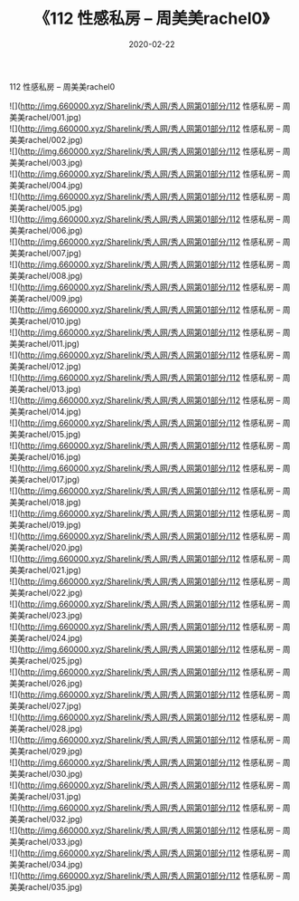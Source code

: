 ﻿---
layout: post
title:  《112 性感私房 – 周美美rachel0》
date:   2020-02-22
img: http://img.660000.xyz/Sharelink/秀人网/秀人网第01部分/112 性感私房 – 周美美rachel0/000.jpg
categories: [美女, 清纯, 唯美]
---

112 性感私房 – 周美美rachel0

  ![](http://img.660000.xyz/Sharelink/秀人网/秀人网第01部分/112 性感私房 – 周美美rachel/001.jpg) <br> ![](http://img.660000.xyz/Sharelink/秀人网/秀人网第01部分/112 性感私房 – 周美美rachel/002.jpg) <br> ![](http://img.660000.xyz/Sharelink/秀人网/秀人网第01部分/112 性感私房 – 周美美rachel/003.jpg) <br> ![](http://img.660000.xyz/Sharelink/秀人网/秀人网第01部分/112 性感私房 – 周美美rachel/004.jpg) <br> ![](http://img.660000.xyz/Sharelink/秀人网/秀人网第01部分/112 性感私房 – 周美美rachel/005.jpg) <br> ![](http://img.660000.xyz/Sharelink/秀人网/秀人网第01部分/112 性感私房 – 周美美rachel/006.jpg) <br> ![](http://img.660000.xyz/Sharelink/秀人网/秀人网第01部分/112 性感私房 – 周美美rachel/007.jpg) <br> ![](http://img.660000.xyz/Sharelink/秀人网/秀人网第01部分/112 性感私房 – 周美美rachel/008.jpg) <br> ![](http://img.660000.xyz/Sharelink/秀人网/秀人网第01部分/112 性感私房 – 周美美rachel/009.jpg) <br> ![](http://img.660000.xyz/Sharelink/秀人网/秀人网第01部分/112 性感私房 – 周美美rachel/010.jpg) <br> ![](http://img.660000.xyz/Sharelink/秀人网/秀人网第01部分/112 性感私房 – 周美美rachel/011.jpg) <br> ![](http://img.660000.xyz/Sharelink/秀人网/秀人网第01部分/112 性感私房 – 周美美rachel/012.jpg) <br> ![](http://img.660000.xyz/Sharelink/秀人网/秀人网第01部分/112 性感私房 – 周美美rachel/013.jpg) <br> ![](http://img.660000.xyz/Sharelink/秀人网/秀人网第01部分/112 性感私房 – 周美美rachel/014.jpg) <br> ![](http://img.660000.xyz/Sharelink/秀人网/秀人网第01部分/112 性感私房 – 周美美rachel/015.jpg) <br> ![](http://img.660000.xyz/Sharelink/秀人网/秀人网第01部分/112 性感私房 – 周美美rachel/016.jpg) <br> ![](http://img.660000.xyz/Sharelink/秀人网/秀人网第01部分/112 性感私房 – 周美美rachel/017.jpg) <br> ![](http://img.660000.xyz/Sharelink/秀人网/秀人网第01部分/112 性感私房 – 周美美rachel/018.jpg) <br> ![](http://img.660000.xyz/Sharelink/秀人网/秀人网第01部分/112 性感私房 – 周美美rachel/019.jpg) <br> ![](http://img.660000.xyz/Sharelink/秀人网/秀人网第01部分/112 性感私房 – 周美美rachel/020.jpg) <br> ![](http://img.660000.xyz/Sharelink/秀人网/秀人网第01部分/112 性感私房 – 周美美rachel/021.jpg) <br> ![](http://img.660000.xyz/Sharelink/秀人网/秀人网第01部分/112 性感私房 – 周美美rachel/022.jpg) <br> ![](http://img.660000.xyz/Sharelink/秀人网/秀人网第01部分/112 性感私房 – 周美美rachel/023.jpg) <br> ![](http://img.660000.xyz/Sharelink/秀人网/秀人网第01部分/112 性感私房 – 周美美rachel/024.jpg) <br> ![](http://img.660000.xyz/Sharelink/秀人网/秀人网第01部分/112 性感私房 – 周美美rachel/025.jpg) <br> ![](http://img.660000.xyz/Sharelink/秀人网/秀人网第01部分/112 性感私房 – 周美美rachel/026.jpg) <br> ![](http://img.660000.xyz/Sharelink/秀人网/秀人网第01部分/112 性感私房 – 周美美rachel/027.jpg) <br> ![](http://img.660000.xyz/Sharelink/秀人网/秀人网第01部分/112 性感私房 – 周美美rachel/028.jpg) <br> ![](http://img.660000.xyz/Sharelink/秀人网/秀人网第01部分/112 性感私房 – 周美美rachel/029.jpg) <br> ![](http://img.660000.xyz/Sharelink/秀人网/秀人网第01部分/112 性感私房 – 周美美rachel/030.jpg) <br> ![](http://img.660000.xyz/Sharelink/秀人网/秀人网第01部分/112 性感私房 – 周美美rachel/031.jpg) <br> ![](http://img.660000.xyz/Sharelink/秀人网/秀人网第01部分/112 性感私房 – 周美美rachel/032.jpg) <br> ![](http://img.660000.xyz/Sharelink/秀人网/秀人网第01部分/112 性感私房 – 周美美rachel/033.jpg) <br> ![](http://img.660000.xyz/Sharelink/秀人网/秀人网第01部分/112 性感私房 – 周美美rachel/034.jpg) <br> ![](http://img.660000.xyz/Sharelink/秀人网/秀人网第01部分/112 性感私房 – 周美美rachel/035.jpg) <br>
